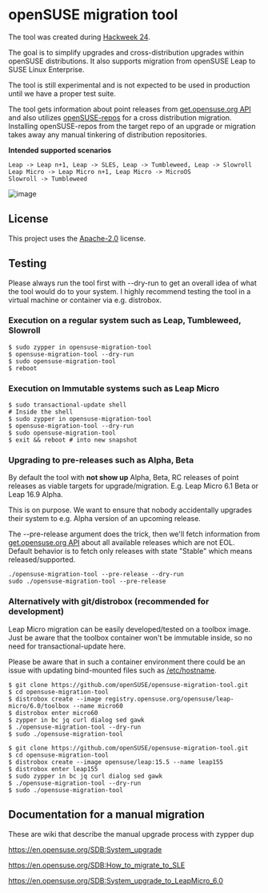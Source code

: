 # openSUSE migration tool

The tool was created during [Hackweek 24](https://hackweek.opensuse.org/24/projects/new-migration-tool-for-leap).

The goal is to simplify upgrades and cross-distribution upgrades within openSUSE distributions.
It also supports migration from openSUSE Leap to SUSE Linux Enterprise.

The tool is still experimental and is not expected to be used in production until we have a proper test suite.

The tool gets information about point releases from [get.opensuse.org API](https://get.opensuse.org/api/v0/distributions.json) 
and also utilizes [openSUSE-repos](https://github.com/openSUSE/openSUSE-repos) for a cross distribution migration.
Installing openSUSE-repos from the target repo of an upgrade or migration takes away any manual tinkering of distribution repositories.

**Intended supported scenarios**
```
Leap -> Leap n+1, Leap -> SLES, Leap -> Tumbleweed, Leap -> Slowroll
Leap Micro -> Leap Micro n+1, Leap Micro -> MicroOS
Slowroll -> Tumbleweed
```

![image](https://github.com/user-attachments/assets/6c50e5f9-630b-4ead-a182-5e940376f2bf)


## License
This project uses the [Apache-2.0](http://www.apache.org/licenses/LICENSE-2.0) license.

## Testing

Please always run the tool first with --dry-run to get an overall idea of what the tool would do to your system.
I highly recommend testing the tool in a virtual machine or container via e.g. distrobox.

### Execution on a regular system such as Leap, Tumbleweed, Slowroll

```
$ sudo zypper in opensuse-migration-tool
$ opensuse-migration-tool --dry-run
$ sudo opensuse-migration-tool
$ reboot
```

### Execution on Immutable systems such as Leap Micro

```
$ sudo transactional-update shell
# Inside the shell
$ sudo zypper in opensuse-migration-tool
$ opensuse-migration-tool --dry-run
$ sudo opensuse-migration-tool
$ exit && reboot # into new snapshot
```

### Upgrading to pre-releases such as Alpha, Beta

By default the tool with **not show up** Alpha, Beta, RC releases of point releases as viable targets for upgrade/migration.
E.g. Leap Micro 6.1 Beta or Leap 16.9 Alpha.

This is on purpose. We want to ensure that nobody accidentally upgrades their system to e.g. Alpha version of an upcoming release.

The --pre-release argument does the trick, then we'll fetch information from [get.opensuse.org API](https://get.opensuse.org/api/v0/distributions.json) about all available releases which are not EOL.
Default behavior is to fetch only releases with state "Stable" which means released/supported.


```
./opensuse-migration-tool --pre-release --dry-run
sudo ./opensuse-migration-tool --pre-release

```

### Alternatively with git/distrobox (recommended for development)

Leap Micro migration can be easily developed/tested on a toolbox image. 
Just be aware that the toolbox container won't be immutable inside, so no need for transactional-update here.

Please be aware that in such a container environment there could be an issue with updating bind-mounted files such as [/etc/hostname](https://bugzilla.opensuse.org/show_bug.cgi?id=1233982).
```
$ git clone https://github.com/openSUSE/opensuse-migration-tool.git
$ cd opensuse-migration-tool
$ distrobox create --image registry.opensuse.org/opensuse/leap-micro/6.0/toolbox --name micro60
$ distrobox enter micro60
$ zypper in bc jq curl dialog sed gawk
$ ./opensuse-migration-tool --dry-run
$ sudo ./opensuse-migration-tool
```

```
$ git clone https://github.com/openSUSE/opensuse-migration-tool.git
$ cd opensuse-migration-tool
$ distrobox create --image opensuse/leap:15.5 --name leap155
$ distrobox enter leap155
$ sudo zypper in bc jq curl dialog sed gawk
$ ./opensuse-migration-tool --dry-run
$ sudo ./opensuse-migration-tool
```
## Documentation for a manual migration

These are wiki that describe the manual upgrade process with zypper dup

https://en.opensuse.org/SDB:System_upgrade

https://en.opensuse.org/SDB:How_to_migrate_to_SLE

https://en.opensuse.org/SDB:System_upgrade_to_LeapMicro_6.0
